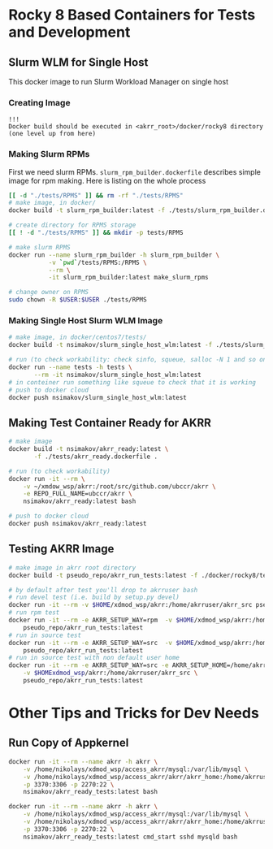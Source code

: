 # Rocky 8 Based Containers for Tests and Development

## Slurm WLM for Single Host

This docker image to run Slurm Workload Manager on single host

### Creating Image

```
!!!
Docker build should be executed in <akrr_root>/docker/rocky8 directory
(one level up from here)
```

### Making Slurm RPMs

First we need slurm RPMs.
`slurm_rpm_builder.dockerfile` describes simple image for rpm making.
Here is listing on the whole process

```bash
[[ -d "./tests/RPMS" ]] && rm -rf "./tests/RPMS" 
# make image, in docker/
docker build -t slurm_rpm_builder:latest -f ./tests/slurm_rpm_builder.dockerfile .

# create directory for RPMS storage
[[ ! -d "./tests/RPMS" ]] && mkdir -p tests/RPMS

# make slurm RPMS
docker run --name slurm_rpm_builder -h slurm_rpm_builder \
           -v `pwd`/tests/RPMS:/RPMS \
           --rm \
           -it slurm_rpm_builder:latest make_slurm_rpms

# change owner on RPMS
sudo chown -R $USER:$USER ./tests/RPMS
```

### Making Single Host Slurm WLM Image

```bash
# make image, in docker/centos7/tests/
docker build -t nsimakov/slurm_single_host_wlm:latest -f ./tests/slurm_single_host_wlm.dockerfile .

# run (to check workability: check sinfo, squeue, salloc -N 1 and so on)
docker run --name tests -h tests \
       --rm -it nsimakov/slurm_single_host_wlm:latest
# in conteiner run something like squeue to check that it is working
# push to docker cloud
docker push nsimakov/slurm_single_host_wlm:latest
```

## Making Test Container Ready for AKRR

```bash
# make image
docker build -t nsimakov/akrr_ready:latest \
       -f ./tests/akrr_ready.dockerfile .

# run (to check workability)
docker run -it --rm \
    -v ~/xmdow_wsp/akrr:/root/src/github.com/ubccr/akrr \
    -e REPO_FULL_NAME=ubccr/akrr \
    nsimakov/akrr_ready:latest bash

# push to docker cloud
docker push nsimakov/akrr_ready:latest
```

## Testing AKRR Image

```bash
# make image in akrr root directory
docker build -t pseudo_repo/akrr_run_tests:latest -f ./docker/rocky8/tests/akrr_run_tests.dockerfile .

# by default after test you'll drop to akrruser bash
# run devel test (i.e. build by setup.py devel)
docker run -it --rm -v $HOME/xdmod_wsp/akrr:/home/akrruser/akrr_src pseudo_repo/akrr_run_tests:latest
# run rpm test
docker run -it --rm -e AKRR_SETUP_WAY=rpm  -v $HOME/xdmod_wsp/akrr:/home/akrruser/akrr_src \
    pseudo_repo/akrr_run_tests:latest
# run in source test
docker run -it --rm -e AKRR_SETUP_WAY=src  -v $HOME/xdmod_wsp/akrr:/home/akrruser/akrr_src \
    pseudo_repo/akrr_run_tests:latest
# run in source test with non default user home
docker run -it --rm -e AKRR_SETUP_WAY=src -e AKRR_SETUP_HOME=/home/akrruser/akrrhome\
    -v $HOMExdmod_wsp/akrr:/home/akrruser/akrr_src \
    pseudo_repo/akrr_run_tests:latest
```

# Other Tips and Tricks for Dev Needs
## Run Copy of Appkernel

```bash
docker run -it --rm --name akrr -h akrr \
    -v /home/nikolays/xdmod_wsp/access_akrr/mysql:/var/lib/mysql \
    -v /home/nikolays/xdmod_wsp/access_akrr/akrr/akrr_home:/home/akrruser/akrr \
    -p 3370:3306 -p 2270:22 \
    nsimakov/akrr_ready_tests:latest bash
```

```bash
docker run -it --rm --name akrr -h akrr \
    -v /home/nikolays/xdmod_wsp/access_akrr/mysql:/var/lib/mysql \
    -v /home/nikolays/xdmod_wsp/access_akrr/akrr/akrr_home:/home/akrruser/akrr \
    -p 3370:3306 -p 2270:22 \
    nsimakov/akrr_ready_tests:latest cmd_start sshd mysqld bash
```
